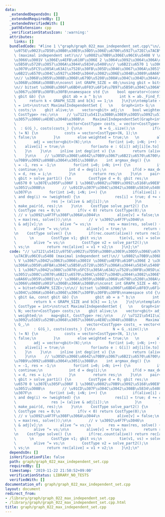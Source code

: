 ```yaml
---
data:
  _extendedDependsOn: []
  _extendedRequiredBy: []
  _extendedVerifiedWith: []
  _pathExtension: cpp
  _verificationStatusIcon: ':warning:'
  attributes:
    links: []
  bundledCode: "#line 1 \"graph/graph_022_max_independent_set.cpp\"\n// \u7121\u5411\
    \u975E\u9023\u7D50\u30B0\u30E9\u30D5\u306E\u6700\u5927\u72EC\u7ACB\u96C6\u5408\
    \ (maximal independent set)\n// \u9802\u70B9\u306E\u96C6\u5408 V \u3067\u3042\u3063\
    \u3066\u3001V \u306E\u4EFB\u610F\u306E 2 \u3064\u3092\u3064\u306A\u3050\u8FBA\u304C\
    \u5B58\u5728\u3057\u306A\u3044\u5834\u5408\n// \u6B21\u6570 1 \u3067\u3042\u308C\
    \u3070\u5FC5\u305A\u63A1\u7528\u30FB\u305D\u3046\u3067\u306A\u3051\u308C\u3070\
    \u6B21\u6570\u304C\u5927\u304D\u3044\u3082\u306E\u304B\u3089\u8A66\u3059\u3001\
    \n// \u3068\u3059\u308B\u3068\u679D\u5208\u308A\u304C\u304D\u3044\u3066\u9AD8\u901F\
    \u306B\u306A\u308B\n\nconst int GRAPH_SIZE = 40;\nusing gbit = bitset<GRAPH_SIZE>;\n\
    \n// bitset \u306B\u306F\u6BD4\u8F03\u6F14\u7B97\u5B50\u304C\u306A\u3044\u306E\
    \u3067\u30FB\u30FB\u30FB\nnamespace std {\n    bool operator<(const gbit &a, const\
    \ gbit &b) {\n        gbit ab = a ^ b;\n        int k = ab._Find_first();\n  \
    \      return k < GRAPH_SIZE and b[k] == 1;\n    }\n}\n\ntemplate <typename CostType\
    \ = int>\nstruct MaximalIndependentSet {   \n    Graph<int> G;\n    int N; vector<CostType>\
    \ costs;\n    gbit alive;\n    vector<gbit> adj;\n    bool weighted;\n    map<gbit,\
    \ CostType> rec;\n\n    // \u7121\u5411\u30B0\u30E9\u30D5\u3092\u5165\u529B\u3068\
    \u3057\u3066\u4E0E\u3048\u308B\n    MaximalIndependentSet(Graph<int> G_,\n   \
    \                       vector<CostType> costs_ = vector<CostType>())\n      \
    \  : G(G_), costs(costs_) {\n\n        N = G_.size();\n        if(costs.size()\
    \ != N) {\n            costs = vector<CostType>(N, 1);\n            weighted =\
    \ false;\n        }\n        else weighted = true;\n   \n        alive = gbit();\n\
    \        adj = vector<gbit>(N);\n\n        for(int i=0; i<N; i++) {\n        \
    \    alive[i] = true;\n            for(auto e : G[i]) adj[i][e.to] = 1;\n    \
    \    }\n    }\n\n    inline int deg(int v) {\n        return (alive & adj[v]).count();\n\
    \    }\n\n    // \u305D\u306E\u6642\u70B9\u3067\u6B21\u6570\u6700\u5927\u306E\u9802\
    \u70B9\u3092\u898B\u3064\u3051\u308B\n    int argmax_deg() {\n        int max_deg\
    \ = -1, res = -1;\n        for(int i=0; i<N; i++) {\n            if(!alive[i])\
    \ continue;\n            int d = deg(i);\n            if(d > max_deg) max_deg\
    \ = d, res = i;\n        }\n        return res;\n    }\n\n    pair< CostType,\
    \ gbit > solve_part1() {\n        CostType d = 0; gbit res;\n        // \u6B21\
    \u6570 0 \u307E\u305F\u306F 1 \u306E\u9802\u70B9\u3092\u5168\u90E8\u898B\u3064\
    \u3051\u308B\n        // \u91CD\u307F\u304C\u3042\u308B\u5834\u5408\u306F 0 \u306E\
    \u307F\n        for(int i=0; i<N; i++) {\n            if(alive[i] and !res[i]\
    \ and deg(i) <= !weighted) {\n                res[i] = true; d += costs[i];\n\
    \                res |= (alive & adj[i]);\n            }\n        }\n        return\
    \ make_pair(d, res);\n    }\n\n    CostType solve_part2() {\n        int v = argmax_deg();\
    \ CostType res = 0;\n        if(v < 0) return CostType(0);\n        \n       \
    \ // v \u3092\u4F7F\u308F\u306A\u3044\n        alive[v] = false;\n        res\
    \ = max(res, solve());\n\n        // v \u3092\u4F7F\u3046\n        gbit vs = alive\
    \ & adj[v];\n        alive ^= vs;\n        res = max(res, solve() + costs[v]);\n\
    \        alive ^= vs;\n\n        alive[v] = true;\n        return res;\n    }\n\
    \n    CostType solve() {\n        if(rec.count(alive)) return rec[alive];\n  \
    \      \n        CostType v1; gbit vs;\n        tie(v1, vs) = solve_part1();\n\
    \        alive ^= vs;\n        CostType v2 = solve_part2();\n        alive ^=\
    \ vs;\n        return rec[alive] = v1 + v2;\n    }\n};\n"
  code: "// \u7121\u5411\u975E\u9023\u7D50\u30B0\u30E9\u30D5\u306E\u6700\u5927\u72EC\
    \u7ACB\u96C6\u5408 (maximal independent set)\n// \u9802\u70B9\u306E\u96C6\u5408\
    \ V \u3067\u3042\u3063\u3066\u3001V \u306E\u4EFB\u610F\u306E 2 \u3064\u3092\u3064\
    \u306A\u3050\u8FBA\u304C\u5B58\u5728\u3057\u306A\u3044\u5834\u5408\n// \u6B21\u6570\
    \ 1 \u3067\u3042\u308C\u3070\u5FC5\u305A\u63A1\u7528\u30FB\u305D\u3046\u3067\u306A\
    \u3051\u308C\u3070\u6B21\u6570\u304C\u5927\u304D\u3044\u3082\u306E\u304B\u3089\
    \u8A66\u3059\u3001\n// \u3068\u3059\u308B\u3068\u679D\u5208\u308A\u304C\u304D\u3044\
    \u3066\u9AD8\u901F\u306B\u306A\u308B\n\nconst int GRAPH_SIZE = 40;\nusing gbit\
    \ = bitset<GRAPH_SIZE>;\n\n// bitset \u306B\u306F\u6BD4\u8F03\u6F14\u7B97\u5B50\
    \u304C\u306A\u3044\u306E\u3067\u30FB\u30FB\u30FB\nnamespace std {\n    bool operator<(const\
    \ gbit &a, const gbit &b) {\n        gbit ab = a ^ b;\n        int k = ab._Find_first();\n\
    \        return k < GRAPH_SIZE and b[k] == 1;\n    }\n}\n\ntemplate <typename\
    \ CostType = int>\nstruct MaximalIndependentSet {   \n    Graph<int> G;\n    int\
    \ N; vector<CostType> costs;\n    gbit alive;\n    vector<gbit> adj;\n    bool\
    \ weighted;\n    map<gbit, CostType> rec;\n\n    // \u7121\u5411\u30B0\u30E9\u30D5\
    \u3092\u5165\u529B\u3068\u3057\u3066\u4E0E\u3048\u308B\n    MaximalIndependentSet(Graph<int>\
    \ G_,\n                          vector<CostType> costs_ = vector<CostType>())\n\
    \        : G(G_), costs(costs_) {\n\n        N = G_.size();\n        if(costs.size()\
    \ != N) {\n            costs = vector<CostType>(N, 1);\n            weighted =\
    \ false;\n        }\n        else weighted = true;\n   \n        alive = gbit();\n\
    \        adj = vector<gbit>(N);\n\n        for(int i=0; i<N; i++) {\n        \
    \    alive[i] = true;\n            for(auto e : G[i]) adj[i][e.to] = 1;\n    \
    \    }\n    }\n\n    inline int deg(int v) {\n        return (alive & adj[v]).count();\n\
    \    }\n\n    // \u305D\u306E\u6642\u70B9\u3067\u6B21\u6570\u6700\u5927\u306E\u9802\
    \u70B9\u3092\u898B\u3064\u3051\u308B\n    int argmax_deg() {\n        int max_deg\
    \ = -1, res = -1;\n        for(int i=0; i<N; i++) {\n            if(!alive[i])\
    \ continue;\n            int d = deg(i);\n            if(d > max_deg) max_deg\
    \ = d, res = i;\n        }\n        return res;\n    }\n\n    pair< CostType,\
    \ gbit > solve_part1() {\n        CostType d = 0; gbit res;\n        // \u6B21\
    \u6570 0 \u307E\u305F\u306F 1 \u306E\u9802\u70B9\u3092\u5168\u90E8\u898B\u3064\
    \u3051\u308B\n        // \u91CD\u307F\u304C\u3042\u308B\u5834\u5408\u306F 0 \u306E\
    \u307F\n        for(int i=0; i<N; i++) {\n            if(alive[i] and !res[i]\
    \ and deg(i) <= !weighted) {\n                res[i] = true; d += costs[i];\n\
    \                res |= (alive & adj[i]);\n            }\n        }\n        return\
    \ make_pair(d, res);\n    }\n\n    CostType solve_part2() {\n        int v = argmax_deg();\
    \ CostType res = 0;\n        if(v < 0) return CostType(0);\n        \n       \
    \ // v \u3092\u4F7F\u308F\u306A\u3044\n        alive[v] = false;\n        res\
    \ = max(res, solve());\n\n        // v \u3092\u4F7F\u3046\n        gbit vs = alive\
    \ & adj[v];\n        alive ^= vs;\n        res = max(res, solve() + costs[v]);\n\
    \        alive ^= vs;\n\n        alive[v] = true;\n        return res;\n    }\n\
    \n    CostType solve() {\n        if(rec.count(alive)) return rec[alive];\n  \
    \      \n        CostType v1; gbit vs;\n        tie(v1, vs) = solve_part1();\n\
    \        alive ^= vs;\n        CostType v2 = solve_part2();\n        alive ^=\
    \ vs;\n        return rec[alive] = v1 + v2;\n    }\n};\n"
  dependsOn: []
  isVerificationFile: false
  path: graph/graph_022_max_independent_set.cpp
  requiredBy: []
  timestamp: '2019-11-22 21:50:52+09:00'
  verificationStatus: LIBRARY_NO_TESTS
  verifiedWith: []
documentation_of: graph/graph_022_max_independent_set.cpp
layout: document
redirect_from:
- /library/graph/graph_022_max_independent_set.cpp
- /library/graph/graph_022_max_independent_set.cpp.html
title: graph/graph_022_max_independent_set.cpp
---
```


